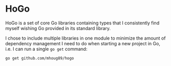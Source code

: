 # HoGo

HoGo is a set of core Go libraries containing types that I consistently find
myself wishing Go provided in its standard library.

I chose to include multiple libraries in one module to minimize the amount of
dependency management I need to do when starting a new project in Go, i.e. I can
run a single `go get` command:

```bash
go get github.com/mhoug89/hogo
```

